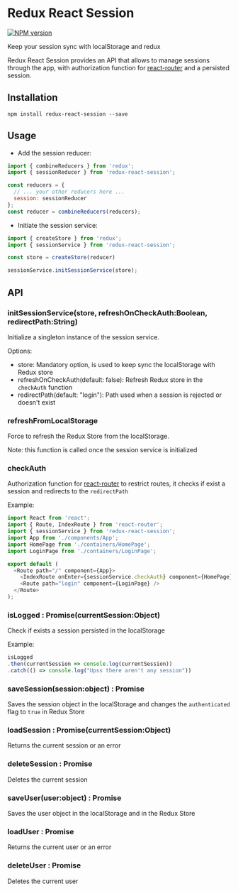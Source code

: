 # Redux React Session

[![NPM version][npm-image]][npm-url]

Keep your session sync with localStorage and redux

Redux React Session provides an API that allows to manage sessions through the app, with authorization function for [react-router](https://github.com/ReactTraining/react-router) and a persisted session.

## Installation
`npm install redux-react-session --save`

## Usage

- Add the session reducer:
```javascript
import { combineReducers } from 'redux';
import { sessionReducer } from 'redux-react-session';

const reducers = {
  // ... your other reducers here ...
  session: sessionReducer
};
const reducer = combineReducers(reducers);
```
- Initiate the session service:
```javascript
import { createStore } from 'redux';
import { sessionService } from 'redux-react-session';

const store = createStore(reducer)

sessionService.initSessionService(store);
```

## API

### initSessionService(store, refreshOnCheckAuth:Boolean, redirectPath:String)
Initialize a singleton instance of the session service.

Options:
- store: Mandatory option, is used to keep sync the localStorage with Redux store
- refreshOnCheckAuth(default: false): Refresh Redux store in the `checkAuth` function
- redirectPath(default: "login"): Path used when a session is rejected or doesn't exist

### refreshFromLocalStorage
Force to refresh the Redux Store from the localStorage.

Note: this function is called once the session service is initialized

### checkAuth
Authorization function for [react-router](https://github.com/ReactTraining/react-router) to restrict routes, it checks if exist a session and redirects to the `redirectPath`

Example:
```javascript 
import React from 'react';
import { Route, IndexRoute } from 'react-router';
import { sessionService } from 'redux-react-session';
import App from './components/App';
import HomePage from './containers/HomePage';
import LoginPage from './containers/LoginPage';

export default (
  <Route path="/" component={App}>
    <IndexRoute onEnter={sessionService.checkAuth} component={HomePage} />
    <Route path="login" component={LoginPage} />
  </Route>
);
```

### isLogged : Promise(currentSession:Object)
Check if exists a session persisted in the localStorage

Example:
```javascript 
isLogged
.then(currentSession => console.log(currentSession))
.catch(() => console.log("Upss there aren't any session"))
```

### saveSession(session:object) : Promise
Saves the session object in the localStorage and changes the `authenticated` flag to `true` in Redux Store

### loadSession : Promise(currentSession:Object)
Returns the current session or an error

### deleteSession : Promise
Deletes the current session

### saveUser(user:object) : Promise
Saves the user object in the localStorage and in the Redux Store

### loadUser : Promise
Returns the current user or an error

### deleteUser : Promise
Deletes the current user


[npm-image]: https://img.shields.io/badge/npm-v1.0.2-blue.svg
[npm-url]: https://npmjs.org/package/redux-react-session
